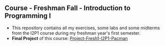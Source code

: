 ## Course - Freshman Fall - Introduction to Programming I
- This repository contains all my exercises, some labs and some midterms from the I2P1 course during my freshman year's first semester.
- **Final Project** of this course: [Project-Fresh1-I2P1-Pacman](https://github.com/rogerfan48/Project-Fresh1-I2P1-Pacman)
